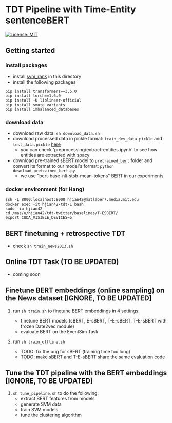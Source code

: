 # TDT Pipeline with Time-Entity sentenceBERT

[![License: MIT](https://img.shields.io/badge/License-MIT-yellow.svg)](https://opensource.org/licenses/MIT)

## Getting started


### install packages 

- install [svm_rank](https://www.cs.cornell.edu/people/tj/svm_light/svm_rank.html) in this directory
- install the following packages

```The following versions are important
pip install transformers==3.5.0
pip install torch==1.6.0
pip install -U liblinear-official
pip install smote_variants
pip install imbalanced_databases
```

### download data

- download raw data: `sh download_data.sh`
- download processed data in pickle format: `train_dev_data.pickle` and `test_data.pickle` [here](https://drive.google.com/drive/u/1/folders/1JCm2S9euC2AhyP9_IFcnMmUZN3tGG9nF)
    - you can check 'preprocessing/extract-entities.ipynb' to see how entities are extracted with spacy
- download pre-trained sBERT model to `pretrained_bert` folder and convert its format to our model's format: `python download_pretrained_bert.py`
    - we use "bert-base-nli-stsb-mean-tokens" BERT in our experiments


### docker environment (for Hang)

```enter my docker environment
ssh -L 8000:localhost:8000 hjian42@matlaber7.media.mit.edu
docker exec -it hjian42-tdt-1 bash
sudo -iu hjian42
cd /mas/u/hjian42/tdt-twitter/baselines/T-ESBERT/
export CUDA_VISIBLE_DEVICES=5
```

## BERT finetuning + retrospective TDT 

- check `sh train_news2013.sh`




## Online TDT Task (TO BE UPDATED)
- coming soon

## Finetune BERT embeddings (online sampling) on the News dataset [IGNORE, TO BE UPDATED]

1. run `sh train.sh` to finetune BERT embeddings in 4 settings:
    - finetune BERT models (sBERT, E-sBERT, T-E-sBERT, T-E-sBERT with frozen Date2vec module)
    - evaluate BERT on the EventSim Task

2. run `sh train_offline.sh`
    - TODO: fix the bug for sBERT (training time too long)
    - TODO: make sBERT and T-E-sBERT share the same evaluation code


## Tune the TDT pipeline with the BERT embeddings [IGNORE, TO BE UPDATED]

1. `sh tune_pipeline.sh` to do the following:
    - extract BERT features from models
    - generate SVM data
    - train SVM models
    - tune the clustering algorithm
